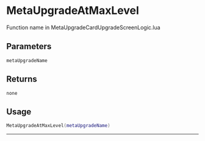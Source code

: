 # MetaUpgradeAtMaxLevel
Function name in MetaUpgradeCardUpgradeScreenLogic.lua
## Parameters
`metaUpgradeName`
## Returns
`none`
## Usage
```lua
MetaUpgradeAtMaxLevel(metaUpgradeName)
```
---
